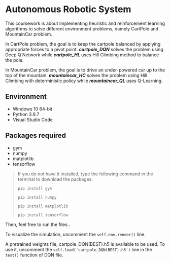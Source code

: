 # **Autonomous Robotic System**
This coursework is about implementing heuristic and reinforcement learning algorithms to solve different environment problems, namely CartPole and MountainCar problem.

In CartPole problem, the goal is to keep the cartpole balanced by applying appropriate forces to a pivot point. ***cartpole_DQN*** solves the problem using Deep Q Network while ***cartpole_HL*** uses Hill Climbing method to balance the pole.

In MountainCar problem, the goal is to drive an under-powered car up to the top of the mountain. ***mountaincar_HC*** solves the problem using Hill Climbing with deterministic policy while ***mountaincar_QL*** uses Q-Learning.

## **Environment**
- Windows 10 64-bit
- Python 3.9.7
- Visual Studio Code

## **Packages required**
- gym
- numpy
- matplotlib
- tensorflow

> If you do not have it installed, type the following command in the terminal to download the packages.
>```
>pip install gym
>```
>
>```
>pip install numpy
>```
>
>```
>pip install matplotlib
>```
>
>```
>pip install tensorflow
>```
>

Then, feel free to run the files..

To visualize the simulation, uncomment the `self.env.render()` line.

A pretrained weights file, cartpole_DQN(BEST).h5 is available to be used. To use it, uncomment the `self.load('cartpole_DQN(BEST).h5')` line in the `test()` function of DQN file. 


